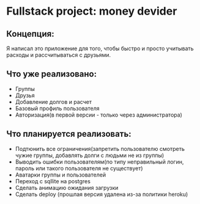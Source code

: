 # Fullstack project: money devider

## Концепция:
Я написал это приложение для того, чтобы быстро и просто учитывать расходы и рассчитываться с друзьями.
## Что уже реализовано:
 - Группы
 - Друзья
 - Добавление долгов и расчет
 - Базовый профиль пользователя
 - Авторизация(в первой версии - только через администратора)
## Что планируется реализовать: 
 - Подтюнить все ограничения(запретить пользователю смотреть чужие группы, добавлять долги с людьми не из группы)
 - Выводить ошибки пользователям(по типу неправильный логин, пароль или такого пользователя не существует)
 - Аватарки группы и пользователей
 - Переход с sqllite на postgres
 - Сделать анимацию ожидания загрузки
 - Сделать deploy (прошлая версия удалена из-за политики heroku)
